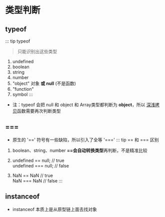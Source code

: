 # 类型判断

## typeof
::: tip typeof
> 只能识别出这些类型  
1. undefined
2. boolean
3. string
4. number
5. "object" 对象  **或 null**  (不是函数)
6. "function"
7. symbol
:::
* 注：typeof 会把 null 和 object 和 Array类型都判断为 **object**，所以 [深浅拷贝](../sourcecode/#深浅拷贝)函数需要再次判断类型
## ===
* 原生的 '==' 符号有一些缺陷，所以引入了全等 '==='
::: tip == 和 === 区别
1. boolean、string、number **==会自动转换类型**再判断，不是精准比较

2. undefined == null; // true  
undefined === null; // false

3. NaN == NaN // true  
NaN === NaN // false
::: 

## instanceof
* instanceof 本质上是从原型链上面去找对象